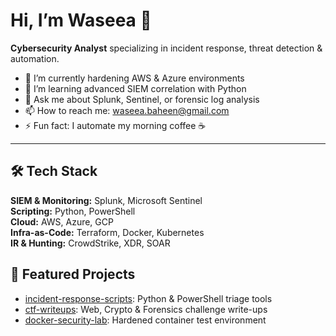
# Hi, I’m Waseea 👋
**Cybersecurity Analyst** specializing in incident response, threat detection & automation.

- 🔭 I’m currently hardening AWS & Azure environments  
- 🌱 I’m learning advanced SIEM correlation with Python  
- 💬 Ask me about Splunk, Sentinel, or forensic log analysis  
- 📫 How to reach me: waseea.baheen@gmail.com  
- ⚡ Fun fact: I automate my morning coffee ☕

---

## 🛠️ Tech Stack
**SIEM & Monitoring:** Splunk, Microsoft Sentinel  
**Scripting:** Python, PowerShell  
**Cloud:** AWS, Azure, GCP  
**Infra-as-Code:** Terraform, Docker, Kubernetes  
**IR & Hunting:** CrowdStrike, XDR, SOAR  

## 📂 Featured Projects
- [incident-response-scripts](https://github.com/waseea-baheen/incident-response-scripts): Python & PowerShell triage tools  
- [ctf-writeups](https://github.com/waseea-baheen/ctf-writeups): Web, Crypto & Forensics challenge write-ups  
- [docker-security-lab](https://github.com/waseea-baheen/docker-security-lab): Hardened container test environment  
